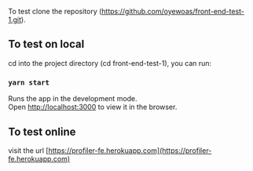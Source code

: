 To test clone the repository (https://github.com/oyewoas/front-end-test-1.git).

## To test on local

cd into the project directory (cd front-end-test-1), you can run:

### `yarn start`

Runs the app in the development mode.<br />
Open [http://localhost:3000](http://localhost:3000) to view it in the browser.

## To test online

visit the url [https://profiler-fe.herokuapp.com](https://profiler-fe.herokuapp.com)

